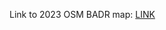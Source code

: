 Link to 2023 OSM BADR map: [LINK](https://abbiodiversity.github.io/MammalModels/osm_cam-aru-vp_site_map.html)
